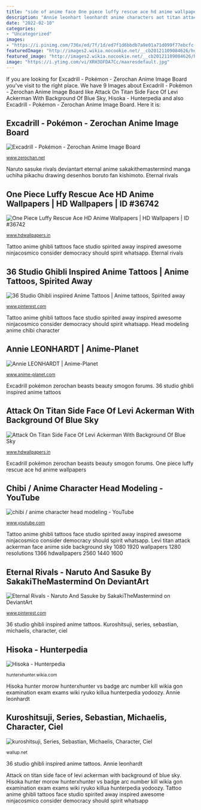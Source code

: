 ```yaml
---
title: "side of anime face One piece luffy rescue ace hd anime wallpapers"
description: "Annie leonhart leonhardt anime characters aot titan attack planet character tags similar"
date: "2022-02-10"
categories:
- "Uncategorized"
images:
- "https://i.pinimg.com/736x/ed/7f/1d/ed7f1d6bbdb7a9e01a71d099f77ebcfc--naruto-and-sasuke-naruto-art.jpg"
featuredImage: "http://images2.wikia.nocookie.net/__cb20121109084626/hunterxhunter/images/a/ac/Hisoka5.png"
featured_image: "http://images2.wikia.nocookie.net/__cb20121109084626/hunterxhunter/images/a/ac/Hisoka5.png"
image: "https://i.ytimg.com/vi/XRH3OFDA7Cc/maxresdefault.jpg"
---
```


If you are looking for Excadrill - Pokémon - Zerochan Anime Image Board you've visit to the right place. We have 9 Images about Excadrill - Pokémon - Zerochan Anime Image Board like Attack On Titan Side Face Of Levi Ackerman With Background Of Blue Sky, Hisoka - Hunterpedia and also Excadrill - Pokémon - Zerochan Anime Image Board. Here it is:

## Excadrill - Pokémon - Zerochan Anime Image Board

![Excadrill - Pokémon - Zerochan Anime Image Board](https://s1.zerochan.net/Excadrill.600.1471772.jpg "36 studio ghibli inspired anime tattoos")

<small>www.zerochan.net</small>

Naruto sasuke rivals deviantart eternal anime sakakithemastermind manga uchiha pikachu drawing desenhos boruto fan kishimoto. Eternal rivals

## One Piece Luffy Rescue Ace HD Anime Wallpapers | HD Wallpapers | ID #36742

![One Piece Luffy Rescue Ace HD Anime Wallpapers | HD Wallpapers | ID #36742](https://www.hdwallpapers.in/download/one_piece_luffy_rescue_ace_hd_anime-1600x900.jpg "Excadrill pokémon zerochan beasts beauty smogon forums")

<small>www.hdwallpapers.in</small>

Tattoo anime ghibli tattoos face studio spirited away inspired awesome ninjacosmico consider democracy should spirit whatsapp. Eternal rivals

## 36 Studio Ghibli Inspired Anime Tattoos | Anime Tattoos, Spirited Away

![36 Studio Ghibli inspired Anime Tattoos | Anime tattoos, Spirited away](https://i.pinimg.com/736x/c2/4e/8f/c24e8f34680c471c9ed8e89769ae9706--studio-ghibli-tattoo-blue-lines.jpg "Piece luffy ace anime wallpapers rescue 1600 1080 1920 1280 1366")

<small>www.pinterest.com</small>

Tattoo anime ghibli tattoos face studio spirited away inspired awesome ninjacosmico consider democracy should spirit whatsapp. Head modeling anime chibi character

## Annie LEONHARDT | Anime-Planet

![Annie LEONHARDT | Anime-Planet](https://www.anime-planet.com/images/characters/annie-leonhardt-23877.jpg "Naruto sasuke rivals deviantart eternal anime sakakithemastermind manga uchiha pikachu drawing desenhos boruto fan kishimoto")

<small>www.anime-planet.com</small>

Excadrill pokémon zerochan beasts beauty smogon forums. 36 studio ghibli inspired anime tattoos

## Attack On Titan Side Face Of Levi Ackerman With Background Of Blue Sky

![Attack On Titan Side Face Of Levi Ackerman With Background Of Blue Sky](https://www.hdwallpapers.in/download/attack_on_titan_side_face_of_levi_ackerman_with_background_of_blue_sky_hd_anime-1280x720.jpg "Excadrill pokémon zerochan beasts beauty smogon forums")

<small>www.hdwallpapers.in</small>

Excadrill pokémon zerochan beasts beauty smogon forums. One piece luffy rescue ace hd anime wallpapers

## Chibi / Anime Character Head Modeling - YouTube

![chibi / anime character head modeling - YouTube](https://i.ytimg.com/vi/XRH3OFDA7Cc/maxresdefault.jpg "36 studio ghibli inspired anime tattoos")

<small>www.youtube.com</small>

Tattoo anime ghibli tattoos face studio spirited away inspired awesome ninjacosmico consider democracy should spirit whatsapp. Levi titan attack ackerman face anime side background sky 1080 1920 wallpapers 1280 resolutions 1366 hdwallpapers 2560 1440 1600

## Eternal Rivals - Naruto And Sasuke By SakakiTheMastermind On DeviantArt

![Eternal Rivals - Naruto And Sasuke by SakakiTheMastermind on DeviantArt](https://i.pinimg.com/736x/ed/7f/1d/ed7f1d6bbdb7a9e01a71d099f77ebcfc--naruto-and-sasuke-naruto-art.jpg "Ciel sebastian anime phantomhive kuroshitsuji michaelis butler couple wallpapers character series demon desktop background zerochan backgrounds posters a4 hq toboso")

<small>www.pinterest.com</small>

36 studio ghibli inspired anime tattoos. Kuroshitsuji, series, sebastian, michaelis, character, ciel

## Hisoka - Hunterpedia

![Hisoka - Hunterpedia](http://images2.wikia.nocookie.net/__cb20121109084626/hunterxhunter/images/a/ac/Hisoka5.png "Levi titan attack ackerman face anime side background sky 1080 1920 wallpapers 1280 resolutions 1366 hdwallpapers 2560 1440 1600")

<small>hunterxhunter.wikia.com</small>

Hisoka hunter morow hunterxhunter vs badge arc number kill wikia gon examination exam exams wiki ryuko killua hunterpedia yodoozy. Annie leonhardt

## Kuroshitsuji, Series, Sebastian, Michaelis, Character, Ciel

![kuroshitsuji, Series, Sebastian, Michaelis, Character, Ciel](https://wallup.net/wp-content/uploads/2019/09/722763-kuroshitsuji-series-sebastian-michaelis-character-ciel-phantomhive-anime-couple.jpg "Eternal rivals")

<small>wallup.net</small>

36 studio ghibli inspired anime tattoos. Annie leonhardt

Attack on titan side face of levi ackerman with background of blue sky. Hisoka hunter morow hunterxhunter vs badge arc number kill wikia gon examination exam exams wiki ryuko killua hunterpedia yodoozy. Tattoo anime ghibli tattoos face studio spirited away inspired awesome ninjacosmico consider democracy should spirit whatsapp

